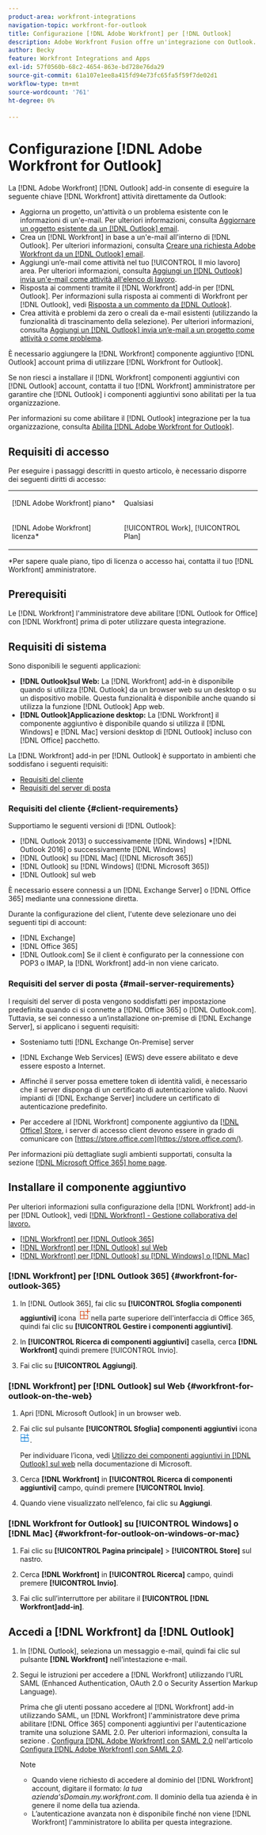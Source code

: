 ```yaml
---
product-area: workfront-integrations
navigation-topic: workfront-for-outlook
title: Configurazione [!DNL Adobe Workfront] per [!DNL Outlook]
description: Adobe Workfront Fusion offre un'integrazione con Outlook. Questo articolo descrive come iniziare a utilizzare questa integrazione nei flussi di lavoro.
author: Becky
feature: Workfront Integrations and Apps
exl-id: 57f0560b-68c2-4654-863e-bd728e76da29
source-git-commit: 61a107e1ee8a415fd94e73fc65fa5f59f7de02d1
workflow-type: tm+mt
source-wordcount: '761'
ht-degree: 0%

---
```


# Configurazione [!DNL Adobe Workfront for Outlook]

La [!DNL Adobe Workfront] [!DNL Outlook] add-in consente di eseguire la seguente chiave [!DNL Workfront] attività direttamente da Outlook:

* Aggiorna un progetto, un&#39;attività o un problema esistente con le informazioni di un&#39;e-mail. Per ulteriori informazioni, consulta [Aggiornare un oggetto esistente da un [!DNL Outlook] email](../../workfront-integrations-and-apps/using-workfront-with-outlook/update-an-existing-object-from-an-outlook-email.md).
* Crea un [!DNL Workfront] in base a un&#39;e-mail all&#39;interno di [!DNL Outlook]. Per ulteriori informazioni, consulta [Creare una richiesta Adobe Workfront da un [!DNL Outlook] email](../../workfront-integrations-and-apps/using-workfront-with-outlook/create-a-wf-request-from-an-outlook-email.md).
* Aggiungi un’e-mail come attività nel tuo [!UICONTROL Il mio lavoro] area. Per ulteriori informazioni, consulta [Aggiungi un [!DNL Outlook] invia un&#39;e-mail come attività all&#39;elenco di lavoro](../../workfront-integrations-and-apps/using-workfront-with-outlook/add-outlook-email-as-task-to-your-work-list.md).
* Risposta ai commenti tramite il [!DNL Workfront] add-in per [!DNL Outlook]. Per informazioni sulla risposta ai commenti di Workfront per [!DNL Outlook], vedi [Risposta a un commento da [!DNL Outlook]](../../workfront-integrations-and-apps/using-workfront-with-outlook/reply-to-a-comment-from-outlook.md).
* Crea attività e problemi da zero o creali da e-mail esistenti (utilizzando la funzionalità di trascinamento della selezione). Per ulteriori informazioni, consulta [Aggiungi un [!DNL Outlook] invia un’e-mail a un progetto come attività o come problema](../../workfront-integrations-and-apps/using-workfront-with-outlook/add-outlook-email-to-project-as-task-or-issue.md).

È necessario aggiungere la [!DNL Workfront] componente aggiuntivo [!DNL Outlook] account prima di utilizzare [!DNL Workfront for Outlook].

Se non riesci a installare il [!DNL Workfront] componenti aggiuntivi con [!DNL Outlook] account, contatta il tuo [!DNL Workfront] amministratore per garantire che [!DNL Outlook] i componenti aggiuntivi sono abilitati per la tua organizzazione.

Per informazioni su come abilitare il [!DNL Outlook] integrazione per la tua organizzazione, consulta [Abilita [!DNL Adobe Workfront for Outlook]](../../administration-and-setup/configure-integrations/enable-workfront-for-outlook.md).

## Requisiti di accesso

Per eseguire i passaggi descritti in questo articolo, è necessario disporre dei seguenti diritti di accesso:

<table style="table-layout:auto"> 
 <col> 
 <col> 
 <tbody> 
  <tr> 
   <td role="rowheader">[!DNL Adobe Workfront] piano*</td> 
   <td> <p>Qualsiasi</p> </td> 
  </tr> 
  <tr> 
   <td role="rowheader">[!DNL Adobe Workfront] licenza*</td> 
   <td> <p>[!UICONTROL Work], [!UICONTROL Plan]</p> </td> 
  </tr> 
 </tbody> 
</table>

&#42;Per sapere quale piano, tipo di licenza o accesso hai, contatta il tuo [!DNL Workfront] amministratore.

## Prerequisiti

Le [!DNL Workfront] l&#39;amministratore deve abilitare [!DNL Outlook for Office] con [!DNL Workfront] prima di poter utilizzare questa integrazione.

## Requisiti di sistema

Sono disponibili le seguenti applicazioni:

* **[!DNL Outlook]sul Web:** La [!DNL Workfront] add-in è disponibile quando si utilizza [!DNL Outlook] da un browser web su un desktop o su un dispositivo mobile. Questa funzionalità è disponibile anche quando si utilizza la funzione [!DNL Outlook] App web.
* **[!DNL Outlook]Applicazione desktop:** La [!DNL Workfront] il componente aggiuntivo è disponibile quando si utilizza il [!DNL Windows] e [!DNL Mac] versioni desktop di [!DNL Outlook] incluso con [!DNL Office] pacchetto.

La [!DNL Workfront] add-in per [!DNL Outlook] è supportato in ambienti che soddisfano i seguenti requisiti:

* [Requisiti del cliente](#client-requirements-client-requirements)
* [Requisiti del server di posta](#mail-server-requirements-mail-server-requirements)

### Requisiti del cliente {#client-requirements}

Supportiamo le seguenti versioni di [!DNL Outlook]:

* [!DNL Outlook 2013] o successivamente [!DNL Windows]
*[!DNL  Outlook 2016] o successivamente [!DNL Windows]
* [!DNL Outlook] su [!DNL Mac] ([!DNL Microsoft 365])
* [!DNL Outlook] su [!DNL Windows] ([!DNL Microsoft 365])
* [!DNL Outlook] sul web

È necessario essere connessi a un [!DNL Exchange Server] o [!DNL Office 365] mediante una connessione diretta.

Durante la configurazione del client, l&#39;utente deve selezionare uno dei seguenti tipi di account:

* [!DNL Exchange]
* [!DNL Office 365]
* [!DNL Outlook.com]&#x200B;**&#x200B;**&#x200B; Se il client è configurato per la connessione con POP3 o IMAP, la [!DNL Workfront] add-in non viene caricato.

### Requisiti del server di posta {#mail-server-requirements}

I requisiti del server di posta vengono soddisfatti per impostazione predefinita quando ci si connette a [!DNL Office 365] o [!DNL Outlook.com]. Tuttavia, se sei connesso a un’installazione on-premise di [!DNL Exchange Server], si applicano i seguenti requisiti:

* Sosteniamo tutti [!DNL Exchange On-Premise] server
* [!DNL Exchange Web Services] (EWS) deve essere abilitato e deve essere esposto a Internet.
* Affinché il server possa emettere token di identità validi, è necessario che il server disponga di un certificato di autenticazione valido. Nuovi impianti di [!DNL Exchange Server] includere un certificato di autenticazione predefinito.

   <!--this used to be here but Dev asked for it to be taken out - logged issue for editing this article on 4-26-2023: For more information, see [Digital certificates and encryption in [!DNL Exchange 2016]](https://technet.microsoft.com/en-us/library/dd351044(v=exchg.160).aspx) and [Set-AuthConfig](https://technet.microsoft.com/en-us/library/jj215766(v=exchg.160).aspx).-->

* Per accedere al [!DNL Workfront] componente aggiuntivo da [[!DNL Office] Store](https://store.office.com/), i server di accesso client devono essere in grado di comunicare con  [https://store.office.com](https://store.office.com/).

Per informazioni più dettagliate sugli ambienti supportati, consulta la sezione [[!DNL Microsoft Office 365] home page](https://products.office.com/en-us/office-365-home).

## Installare il componente aggiuntivo

Per ulteriori informazioni sulla configurazione della [!DNL Workfront] add-in per [!DNL Outlook], vedi [[!DNL Workfront] - Gestione collaborativa del lavoro.](https://appsource.microsoft.com/en-us/product/office/WA104380943?tab=Overview)

* [[!DNL Workfront] per [!DNL Outlook 365]](#workfront-for-outlook-365-workfront-for-outlook-365)
* [[!DNL Workfront] per [!DNL Outlook] sul Web](#workfront-for-outlook-on-the-web-workfront-for-outlook-on-the-web)
* [[!DNL Workfront] per [!DNL Outlook] su [!DNL Windows] o [!DNL Mac]](#workfront-for-outlook-on-windows-or-mac-workfront-for-outlook-on-windows-or-mac)

### [!DNL Workfront] per [!DNL Outlook 365] {#workfront-for-outlook-365}

1. In [!DNL Outlook 365], fai clic su **[!UICONTROL Sfoglia componenti aggiuntivi]** icona ![](assets/outlook-add-in-26x26.png)nella parte superiore dell&#39;interfaccia di Office 365, quindi fai clic su **[!UICONTROL Gestire i componenti aggiuntivi]**.

1. In **[!UICONTROL Ricerca di componenti aggiuntivi]** casella, cerca **[!DNL Workfront]** quindi premere [!UICONTROL Invio].

1. Fai clic su **[!UICONTROL Aggiungi]**.

### [!DNL Workfront] per [!DNL Outlook] sul Web {#workfront-for-outlook-on-the-web}

1. Apri [!DNL Microsoft Outlook] in un browser web.
1. Fai clic sul pulsante **[!UICONTROL Sfoglia] componenti aggiuntivi** icona ![](assets/outlook-add-in-web-version-20x20.png).

   Per individuare l’icona, vedi [Utilizzo dei componenti aggiuntivi in [!DNL Outlook] sul web](https://support.microsoft.com/en-us/office/using-add-ins-in-outlook-on-the-web-8f2ce816-5df4-44a5-958c-f7f9d6dabdce#bkmk_addaddinsicon) nella documentazione di Microsoft.

1. Cerca **[!DNL Workfront]** in **[!UICONTROL Ricerca di componenti aggiuntivi]** campo, quindi premere **[!UICONTROL Invio]**.

1. Quando viene visualizzato nell’elenco, fai clic su **Aggiungi**.

### [!DNL Workfront for Outlook] su [!UICONTROL Windows] o [!DNL Mac] {#workfront-for-outlook-on-windows-or-mac}

1. Fai clic su **[!UICONTROL Pagina principale]** > **[!UICONTROL Store]** sul nastro.

1. Cerca **[!DNL Workfront]** in **[!UICONTROL Ricerca]** campo, quindi premere **[!UICONTROL Invio]**.

1. Fai clic sull’interruttore per abilitare il **[!UICONTROL [!DNL Workfront]add-in]**.

## Accedi a [!DNL Workfront] da [!DNL Outlook]

1. In [!DNL Outlook], seleziona un messaggio e-mail, quindi fai clic sul pulsante **[!DNL Workfront]** nell’intestazione e-mail.
1. Segui le istruzioni per accedere a [!DNL Workfront] utilizzando l’URL SAML (Enhanced Authentication, OAuth 2.0 o Security Assertion Markup Language).

   Prima che gli utenti possano accedere al [!DNL Workfront] add-in utilizzando SAML, un [!DNL Workfront] l&#39;amministratore deve prima abilitare [!DNL Office 365] componenti aggiuntivi per l&#39;autenticazione tramite una soluzione SAML 2.0. Per ulteriori informazioni, consulta la sezione . [Configura [!DNL Adobe Workfront] con SAML 2.0](../../administration-and-setup/add-users/single-sign-on/configure-workfront-saml-2.md#enable-saml-with-office-365) nell&#39;articolo [Configura [!DNL Adobe Workfront] con SAML 2.0](../../administration-and-setup/add-users/single-sign-on/configure-workfront-saml-2.md).

   >[!NOTE]
   >
   >* Quando viene richiesto di accedere al dominio del [!DNL Workfront] account, digitare il formato: *la tua azienda&#39;sDomain.my.workfront.com*. Il dominio della tua azienda è in genere il nome della tua azienda.
   >* L’autenticazione avanzata non è disponibile finché non viene [!DNL Workfront] l&#39;amministratore lo abilita per questa integrazione.


